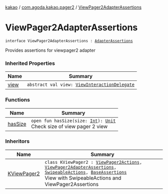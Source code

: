 [kakao](../../index.md) / [com.agoda.kakao.pager2](../index.md) / [ViewPager2AdapterAssertions](./index.md)

# ViewPager2AdapterAssertions

`interface ViewPager2AdapterAssertions : `[`AdapterAssertions`](../../com.agoda.kakao.common.assertions/-adapter-assertions/index.md)

Provides assertions for viewpager2 adapter

### Inherited Properties

| Name | Summary |
|---|---|
| [view](../../com.agoda.kakao.common.assertions/-adapter-assertions/view.md) | `abstract val view: `[`ViewInteractionDelegate`](../../com.agoda.kakao.delegate/-view-interaction-delegate/index.md) |

### Functions

| Name | Summary |
|---|---|
| [hasSize](has-size.md) | `open fun hasSize(size: `[`Int`](https://kotlinlang.org/api/latest/jvm/stdlib/kotlin/-int/index.html)`): `[`Unit`](https://kotlinlang.org/api/latest/jvm/stdlib/kotlin/-unit/index.html)<br>Check size of view pager 2 view |

### Inheritors

| Name | Summary |
|---|---|
| [KViewPager2](../-k-view-pager2/index.md) | `class KViewPager2 : `[`ViewPager2Actions`](../-view-pager2-actions/index.md)`, `[`ViewPager2AdapterAssertions`](./index.md)`, `[`SwipeableActions`](../../com.agoda.kakao.common.actions/-swipeable-actions/index.md)`, `[`BaseAssertions`](../../com.agoda.kakao.common.assertions/-base-assertions/index.md)<br>View with SwipeableActions and ViewPager2Assertions |
